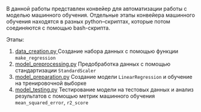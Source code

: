 В данной работы представлен конвейер для автоматизации работы с моделью машинного обучения. 
Отдельные этапы конвейера машинного обучения находятся в разных python–скриптах, которые потом соединяются 
с помощью bash-скрипта.

Этапы:
1. [data_creation.py ]()Создание набора данных с помощью функции `make_regression`
2. [model_preprocessing.py]() Предобработка данных с помощью стандартизации `StandardScaler`
3. [model_preparation.py]() Создание модели `LinearRegression` и обучение на тренировочной выборке
4. [model_testing.py]() Тестирование модели на тестовых данных и анализ результатов с помощью метрик машинного обучения `mean_squared_error`, `r2_score`